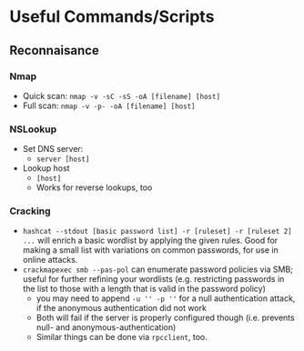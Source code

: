 # Useful Commands/Scripts #

## Reconnaisance ##

### Nmap ###

- Quick scan: `nmap -v -sC -sS -oA [filename] [host]`
- Full scan: `nmap -v -p- -oA [filename] [host]`

### NSLookup ###

- Set DNS server:
  - `server [host]`
- Lookup host
  - `[host]`
  - Works for reverse lookups, too


### Cracking ###

- `hashcat --stdout [basic password list] -r [ruleset] -r [ruleset 2] ...` will enrich a basic wordlist by applying the given rules. Good for making a small list with variations on common passwords, for use in online attacks.
- `crackmapexec smb --pas-pol` can enumerate password policies via SMB; useful for further refining your wordlists (e.g. restricting passwords in the list to those with a length that is valid in the password policy)
  - you may need to append `-u '' -p ''` for a null authentication attack, if the anonymous authentication did not work
  - Both will fail if the server is properly configured though (i.e. prevents null- and anonymous-authentication)
  - Similar things can be done via `rpcclient`, too.

